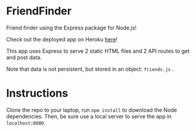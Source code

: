 # FriendFinder
Friend finder using the Express package for Node.js!

Check out the deployed app on Heroku [here](https://friend-finder-express.herokuapp.com/)!

This app uses Express to serve 2 static HTML files and 2 API routes to get and post data.

Note that data is not persistent, but stored in an object: `friends.js` .


# Instructions
Clone the repo to your laptop, run `npm install` to download the Node dependencies.
Then, be sure use a local server to serve the app in `localhost:8080`.



